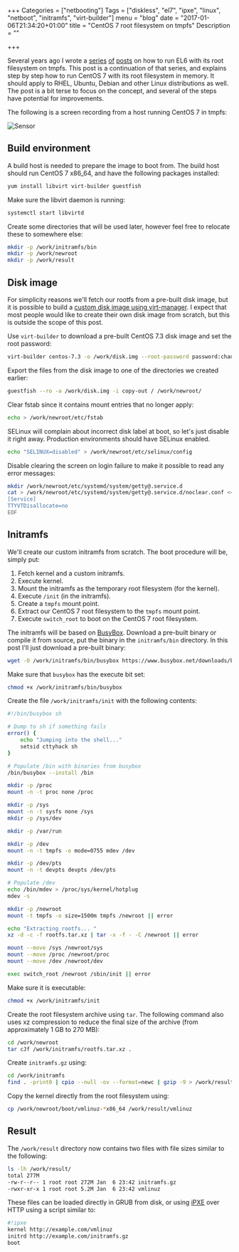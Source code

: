 +++
Categories = ["netbooting"]
Tags = ["diskless", "el7", "ipxe", "linux", "netboot", "initramfs", "virt-builder"]
menu = "blog"
date = "2017-01-06T21:34:20+01:00"
title = "CentOS 7 root filesystem on tmpfs"
Description = ""

+++

Several years ago I wrote a [series](/posts/el6-rootfs-on-tmpfs/) [of](/posts/el6-rootfs-on-tmpfs-update/) [posts](/posts/el6-rootfs-on-tmpfs-update2/) on how to run EL6 with its root filesystem on tmpfs. This post is a continuation of that series, and explains step by step how to run CentOS 7 with its root filesystem in memory. It should apply to RHEL, Ubuntu, Debian and other Linux distributions as well. The post is a bit terse to focus on the concept, and several of the steps have potential for improvements.

The following is a screen recording from a host running CentOS 7 in tmpfs:

![Sensor](/img/centos7-in-tmpfs.gif)

## Build environment

A build host is needed to prepare the image to boot from. The build host should run CentOS 7 x86\_64, and have the following packages installed:

``` bash
yum install libvirt virt-builder guestfish
```

Make sure the libvirt daemon is running:

``` bash
systemctl start libvirtd
```

Create some directories that will be used later, however feel free to relocate these to somewhere else:

``` bash
mkdir -p /work/initramfs/bin
mkdir -p /work/newroot
mkdir -p /work/result
```

## Disk image

For simplicity reasons we'll fetch our rootfs from a pre-built disk image, but it is possible to build a [custom disk image using virt-manager](https://www.redpill-linpro.com/sysadvent/2016/12/14/use-virt-manager-to-build-disk-images.html). I expect that most people would like to create their own disk image from scratch, but this is outside the scope of this post.

Use ``virt-builder`` to download a pre-built CentOS 7.3 disk image and set the root password:

``` bash
virt-builder centos-7.3 -o /work/disk.img --root-password password:changeme
```

Export the files from the disk image to one of the directories we created earlier:

``` bash
guestfish --ro -a /work/disk.img -i copy-out / /work/newroot/
```

Clear fstab since it contains mount entries that no longer apply:

``` bash
echo > /work/newroot/etc/fstab
```

SELinux will complain about incorrect disk label at boot, so let's just disable it right away. Production environments should have SELinux enabled.

``` bash
echo "SELINUX=disabled" > /work/newroot/etc/selinux/config
```

Disable clearing the screen on login failure to make it possible to read any error messages:

``` bash
mkdir /work/newroot/etc/systemd/system/getty@.service.d
cat > /work/newroot/etc/systemd/system/getty@.service.d/noclear.conf << EOF
[Service]
TTYVTDisallocate=no
EOF
```

## Initramfs

We'll create our custom initramfs from scratch. The boot procedure will be, simply put:

1. Fetch kernel and a custom initramfs.
2. Execute kernel.
3. Mount the initramfs as the temporary root filesystem (for the kernel).
4. Execute ``/init`` (in the initramfs).
5. Create a ``tmpfs`` mount point.
6. Extract our CentOS 7 root filesystem to the ``tmpfs`` mount point.
7. Execute ``switch_root`` to boot on the CentOS 7 root filesystem.

The initramfs will be based on [BusyBox](https://www.busybox.net/). Download a pre-built binary or compile it from source, put the binary in the ``initramfs/bin`` directory. In this post I'll just download a pre-built binary:

``` bash
wget -O /work/initramfs/bin/busybox https://www.busybox.net/downloads/binaries/1.26.1-defconfig-multiarch/busybox-x86_64
```

Make sure that ``busybox`` has the execute bit set:

``` bash
chmod +x /work/initramfs/bin/busybox
```

Create the file ``/work/initramfs/init`` with the following contents:

``` bash
#!/bin/busybox sh

# Dump to sh if something fails
error() {
	echo "Jumping into the shell..."
	setsid cttyhack sh
}

# Populate /bin with binaries from busybox
/bin/busybox --install /bin

mkdir -p /proc
mount -n -t proc none /proc

mkdir -p /sys
mount -n -t sysfs none /sys
mkdir -p /sys/dev

mkdir -p /var/run

mkdir -p /dev
mount -n -t tmpfs -o mode=0755 mdev /dev

mkdir -p /dev/pts
mount -n -t devpts devpts /dev/pts

# Populate /dev
echo /bin/mdev > /proc/sys/kernel/hotplug
mdev -s

mkdir -p /newroot
mount -t tmpfs -o size=1500m tmpfs /newroot || error

echo "Extracting rootfs... "
xz -d -c -f rootfs.tar.xz | tar -x -f - -C /newroot || error

mount --move /sys /newroot/sys
mount --move /proc /newroot/proc
mount --move /dev /newroot/dev

exec switch_root /newroot /sbin/init || error
```

Make sure it is executable:

``` bash
chmod +x /work/initramfs/init
```

Create the root filesystem archive using ``tar``. The following command also uses xz compression to reduce the final size of the archive (from approximately 1 GB to 270 MB):

``` bash
cd /work/newroot
tar cJf /work/initramfs/rootfs.tar.xz .
```

Create ``initramfs.gz`` using:

``` bash
cd /work/initramfs
find . -print0 | cpio --null -ov --format=newc | gzip -9 > /work/result/initramfs.gz
```

Copy the kernel directly from the root filesystem using:

``` bash
cp /work/newroot/boot/vmlinuz-*x86_64 /work/result/vmlinuz
```

## Result

The ``/work/result`` directory now contains two files with file sizes similar to the following:

``` bash
ls -lh /work/result/
total 277M
-rw-r--r-- 1 root root 272M Jan  6 23:42 initramfs.gz
-rwxr-xr-x 1 root root 5.2M Jan  6 23:42 vmlinuz
```

These files can be loaded directly in GRUB from disk, or using [iPXE](http://ipxe.org/) over HTTP using a script similar to:

``` bash
#!ipxe
kernel http://example.com/vmlinuz
initrd http://example.com/initramfs.gz
boot
```

